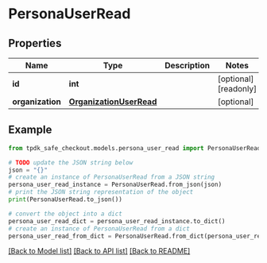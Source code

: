 # PersonaUserRead



## Properties

Name | Type | Description | Notes
------------ | ------------- | ------------- | -------------
**id** | **int** |  | [optional] [readonly] 
**organization** | [**OrganizationUserRead**](OrganizationUserRead.md) |  | [optional] 

## Example

```python
from tpdk_safe_checkout.models.persona_user_read import PersonaUserRead

# TODO update the JSON string below
json = "{}"
# create an instance of PersonaUserRead from a JSON string
persona_user_read_instance = PersonaUserRead.from_json(json)
# print the JSON string representation of the object
print(PersonaUserRead.to_json())

# convert the object into a dict
persona_user_read_dict = persona_user_read_instance.to_dict()
# create an instance of PersonaUserRead from a dict
persona_user_read_from_dict = PersonaUserRead.from_dict(persona_user_read_dict)
```
[[Back to Model list]](../README.md#documentation-for-models) [[Back to API list]](../README.md#documentation-for-api-endpoints) [[Back to README]](../README.md)


